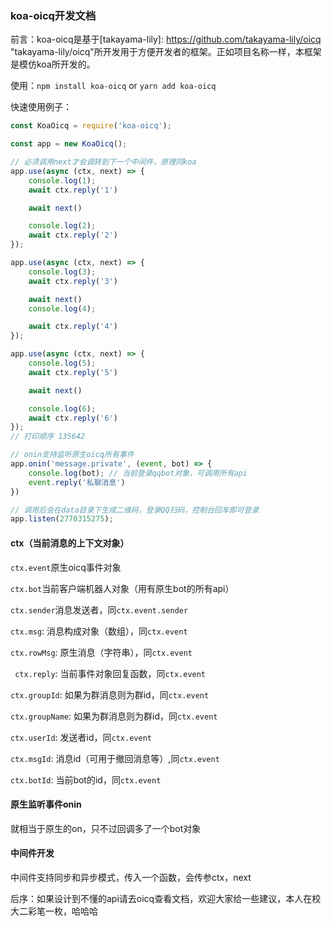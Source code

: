 ### koa-oicq开发文档



前言：koa-oicq是基于[takayama-lily]: https://github.com/takayama-lily/oicq	"takayama-lily/oicq"所开发用于方便开发者的框架。正如项目名称一样，本框架是模仿koa所开发的。



使用：`npm install koa-oicq` or `yarn add koa-oicq`



快速使用例子：

```js
const KoaOicq = require('koa-oicq');

const app = new KoaOicq();

// 必须调用next才会调转到下一个中间件，原理同koa
app.use(async (ctx, next) => {
    console.log(1);
    await ctx.reply('1')

    await next()

    console.log(2);
    await ctx.reply('2')
});

app.use(async (ctx, next) => {
    console.log(3);
    await ctx.reply('3')

    await next()
    console.log(4);

    await ctx.reply('4')
});

app.use(async (ctx, next) => {
    console.log(5);
    await ctx.reply('5')

    await next()

    console.log(6);
    await ctx.reply('6')
});
// 打印顺序 135642

// onin支持监听原生oicq所有事件
app.onin('message.private', (event, bot) => {
    console.log(bot); // 当前登录qqbot对象，可调用所有api
    event.reply('私聊消息')
})

// 调用后会在data目录下生成二维码，登录QQ扫码，控制台回车即可登录
app.listen(2770315275);
```



#### ctx（当前消息的上下文对象）

`ctx.event`原生oicq事件对象

`ctx.bot`当前客户端机器人对象（用有原生bot的所有api）

`ctx.sender`消息发送者，同`ctx.event.sender`

 `ctx.msg`: 消息构成对象（数组），同`ctx.event`

 `ctx.rowMsg`: 原生消息（字符串），同`ctx.event`

 ` ctx.reply`: 当前事件对象回复函数，同`ctx.event`

  `ctx.groupId`: 如果为群消息则为群id，同`ctx.event`

  `ctx.groupName`: 如果为群消息则为群id，同`ctx.event`

  `ctx.userId`: 发送者id，同`ctx.event`

  `ctx.msgId`: 消息id（可用于撤回消息等）,同`ctx.event`

  `ctx.botId`: 当前bot的id，同`ctx.event`



#### 原生监听事件onin

就相当于原生的on，只不过回调多了一个bot对象



#### 中间件开发

中间件支持同步和异步模式，传入一个函数，会传参ctx，next



后序：如果设计到不懂的api请去oicq查看文档，欢迎大家给一些建议，本人在校大二彩笔一枚，哈哈哈